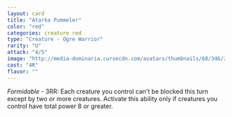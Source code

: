```yaml
---
layout: card
title: "Atarka Pummeler"
color: "red"
categories: creature red
type: "Creature - Ogre Warrior"
rarity: "U"
attack: "4/5"
image: "http://media-dominaria.cursecdn.com/avatars/thumbnails/68/346/200/283/635618434282916013.png"
cost: "4R"
flavor: ""
---
```


<em>Formidable</em> - <span class="mana">3</span><span class="mana">R</span><span class="mana">R</span>: Each creature you control can't be blocked this turn except by two or more creatures. Activate this ability only if creatures you control have total power 8 or greater.
